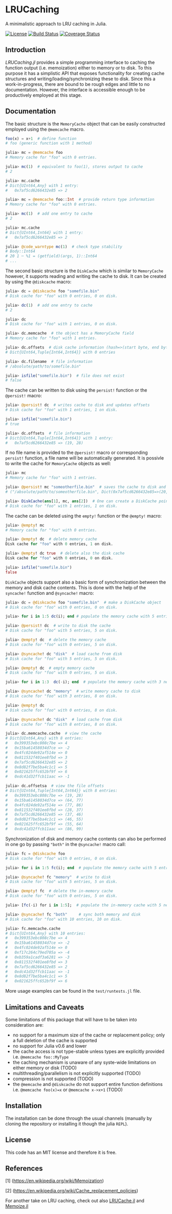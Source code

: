 # LRUCaching

A minimalistic approach to LRU caching in Julia.

[![License](http://img.shields.io/badge/license-MIT-brightgreen.svg?style=flat)](LICENSE.md) 
[![Build Status](https://travis-ci.org/zgornel/LRUCaching.jl.svg?branch=master)](https://travis-ci.org/zgornel/LRUCaching.jl) 
[![Coverage Status](https://coveralls.io/repos/github/zgornel/LRUCaching.jl/badge.svg?branch=master)](https://coveralls.io/github/zgornel/LRUCaching.jl?branch=master)

## Introduction

*LRUCaching.jl* provides a simple programming interface to caching the function output (i.e. memoization) either to memory or to disk. To this purpose it has a simplistic API that exposes functionality for creating cache structures and writing/loading/synchronizing these to disk. Since this a work-in-progress, there are bound to be rough edges and little to no documentation. However, the interface is accessible enough to be productively employed at this stage.



## Documentation

The basic structure is the `MemoryCache` object that can be easily constructed employed using the `@memcache` macro.
```julia
foo(x) = x+1  # define function
# foo (generic function with 1 method)

julia> mc = @memcache foo
# Memory cache for "foo" with 0 entries.

julia> mc(1)  # equivalent to foo(1), stores output to cache
# 2

julia> mc.cache
# Dict{UInt64,Any} with 1 entry:
#   0x7af5cd6266432e85 => 2

julia> mc = @memcache foo::Int  # provide return type information
# Memory cache for "foo" with 0 entries.

julia> mc(1)  # add one entry to cache
# 2

julia> mc.cache
# Dict{UInt64,Int64} with 1 entry:
#   0x7af5cd6266432e85 => 2

julia> @code_warntype mc(1)  # check type stability
# Body::Int64
# 20 1 ─ %1 = (getfield)(args, 1)::Int64                                                                                                                                                               │
# ...
```

The second basic structure is the `DiskCache` which is similar to `MemoryCache` however, it supports reading and writing the cache to disk. It can be created by using the `@diskcache` macro:
```julia
julia> dc = @diskcache foo "somefile.bin"
# Disk cache for "foo" with 0 entries, 0 on disk.

julia> dc(1)  # add one entry to cache
# 2

julia> dc
# Disk cache for "foo" with 1 entries, 0 on disk.

julia> dc.memcache  # the object has a MemoryCache field
# Memory cache for "foo" with 1 entries.

julia> dc.offsets  # disk cache information (hash=>(start byte, end byte))
# Dict{UInt64,Tuple{Int64,Int64}} with 0 entries

julia> dc.filename  # file information
# /absolute/path/to/somefile.bin"

julia> isfile("somefile.bin")  # file does not exist
# false
```

The cache can be written to disk using the `persist!` function or the `@persist!` macro:
```julia
julia> @persist! dc  # writes cache to disk and updates offsets 
# Disk cache for "foo" with 1 entries, 1 on disk.

julia> isfile("somefile.bin")
# true

julia> dc.offsets  # file information
# Dict{UInt64,Tuple{Int64,Int64}} with 1 entry:
#   0x7af5cd6266432e85 => (19, 28)
```
If no file name is provided to the `@persist!` macro or corresponding `persist!` function, a file name will be automatically generated. It is possivle to write the cache for `MemoryCache` objects as well:
```julia
julia> mc
# Memory cache for "foo" with 1 entries.

julia> @persist! mc "someotherfile.bin"  # saves the cache to disk and returns a path and file offsets
# ("/absolute/path/to/someotherfile.bin", Dict(0x7af5cd6266432e85=>(20, 29)))

julia> DiskCache(ans[1], mc, ans[2])  # One can create a DiskCache pointing to the file 
# Disk cache for "foo" with 1 entries, 1 on disk.
```

The cache can be deleted using the `empty!` function or the `@empty!` macro:
```julia
julia> @empty! mc
# Memory cache for "foo" with 0 entries.

julia> @empty! dc  # delete memory cache
Disk cache for "foo" with 0 entries, 1 on disk.

julia> @empty! dc true  # delete also the disk cache
Disk cache for "foo" with 0 entries, 0 on disk.

julia> isfile("somefile.bin")
false
```

`DiskCache` objects support also a basic form of synchronization between the memory and disk cache contents. This is done with the help of the `syncache!` function and `@syncache!` macro:
```julia
julia> dc = @diskcache foo "somefile.bin"  # make a DiskCache object
# Disk cache for "foo" with 0 entries, 0 on disk.

julia> for i in 1:5 dc(i); end # populate the memory cache with 5 entries

julia> @persist! dc  # write to disk the cache
# Disk cache for "foo" with 5 entries, 5 on disk.

julia> @empty! dc  # delete the memory cache
# Disk cache for "foo" with 0 entries, 5 on disk.

julia> @syncache! dc "disk"  # load cache from disk
# Disk cache for "foo" with 5 entries, 5 on disk.

julia> @empty! dc  # empty memory cache 
# Disk cache for "foo" with 0 entries, 5 on disk.

julia> for i in 1:3  dc(-i); end  # populate the memory cache with 3 new entries

julia> @syncache! dc "memory"  # write memory cache to disk
# Disk cache for "foo" with 3 entries, 8 on disk.

julia> @empty! dc
# Disk cache for "foo" with 0 entries, 8 on disk.

julia> @syncache! dc "disk"  # load cache from disk
# Disk cache for "foo" with 8 entries, 8 on disk.

julia> dc.memcache.cache  # view the cache
# Dict{UInt64,Any} with 8 entries:
#   0x399353ebc808c7be => 4
#   0x15ba61458034d7ce => -2
#   0x4fc024de92af514e => 0
#   0x811532f401ee8fbd => 3
#   0x7af5cd6266432e85 => 2
#   0x8d82f7be5ba4c1c1 => 5
#   0x021625ffc652bf9f => 6
#   0xdc41d32ffcb11aac => -1

julia> dc.offsetsa  # view the file offsets
# Dict{UInt64,Tuple{Int64,Int64}} with 8 entries:
#   0x399353ebc808c7be => (19, 28)
#   0x15ba61458034d7ce => (64, 77)
#   0x4fc024de92af514e => (77, 86)
#   0x811532f401ee8fbd => (28, 37)
#   0x7af5cd6266432e85 => (37, 46)
#   0x8d82f7be5ba4c1c1 => (46, 55)
#   0x021625ffc652bf9f => (55, 64)                                                                                                                                                                        
#   0xdc41d32ffcb11aac => (86, 99)                                                                                                                                                                        
```

Synchronization of disk and memory cache contents can also be performed in one go by passing `"both"` in the `@syncache!` macro call:
```julia
julia> fc = @diskcache foo
# Disk cache for "foo" with 0 entries, 0 on disk.

julia> for i in 1:5 fc(i); end  # populate the memory cache with 5 entries

julia> @syncache! fc "memory"  # write to disk
# Disk cache for "foo" with 5 entries, 5 on disk.

julia> @empty! fc  # delete the in-memory cache
# Disk cache for "foo" with 0 entries, 5 on disk.

julia> [fc(-i) for i in 1:5];  # populate the in-memory cache with 5 new entries

julia> @syncache! fc "both"     # sync both memory and disk
# Disk cache for "foo" with 10 entries, 10 on disk.

julia> fc.memcache.cache                                                                                                                                                                                
# Dict{UInt64,Any} with 10 entries:                                                                                                                                                                       
#   0x399353ebc808c7be => 4
#   0x15ba61458034d7ce => -2
#   0x4fc024de92af514e => 0
#   0xf17c264c79ed705a => -4
#   0xb359a1cadf3a6281 => -3
#   0x811532f401ee8fbd => 3
#   0x7af5cd6266432e85 => 2
#   0xdc41d32ffcb11aac => -1
#   0x8d82f7be5ba4c1c1 => 5
#   0x021625ffc652bf9f => 6
```
More usage examples can be found in the `test/runtests.jl` file.



## Limitations and Caveats

Some limitations of this package that will have to be taken into consideration are:
- no support for a maximum size of the cache or replacement policy; only a full deletion of the cache is supported
- no support for Julia v0.6 and lower
- the cache access is not type-stable unless types are explicitly provided i.e. `@memcache foo::MyType`
- the caching mechanism is unaware of any syste-wide limitations on either memory or disk (TODO)
- multithreading/parallelism is not explicitly supported (TODO)
- compression is not supported (TODO)
- the `@memcache` and `@diskcache` do not support entire function definitions i.e. `@memcache foo(x)=x` or `@memcache x->x+1` (TODO)



## Installation

The installation can be done through the usual channels (manually by cloning the repository or installing it though the julia `REPL`).



## License

This code has an MIT license and therefore it is free.



## References

[1] (https://en.wikipedia.org/wiki/Memoization)

[2] (https://en.wikipedia.org/wiki/Cache_replacement_policies)

For another take on LRU caching, check out also [LRUCache.jl](https://github.com/JuliaCollections/LRUCache.jl) and [Memoize.jl](https://github.com/simonster/Memoize.jl)
